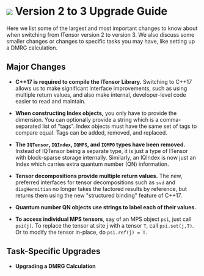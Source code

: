 # <img src="docs/VERSION/upgrade2to3/icon.png" class="largeicon"> Version 2 to 3 Upgrade Guide

Here we list some of the largest and most important changes to know about
when switching from ITensor version 2 to version 3. 
We also discuss some smaller changes or changes to specific tasks you 
may have, like setting up a DMRG calculation.

## Major Changes

* **C++17 is required to compile the ITensor Library.** Switching to C++17
  allows us to make significant interface improvements, such as using 
  multiple return values, and also make internal, developer-level code
  easier to read and maintain.

* **When constructing  Index objects,** you only have to provide the dimension.
  You can optionally provide a string which is a comma-separated list of "tags".
  Index objects must have the same set of tags to compare equal. Tags can be 
  added, removed, and replaced.

* **The `IQTensor`, `IQIndex`, `IQMPS`, and `IQMPO` types have been removed.**
  Instead of IQTensor being a separate type, it is just a type of ITensor
  with block-sparse storage internally. Similarly, an IQIndex is now just
  an Index which carries extra quantum number (QN) information.

* **Tensor decompositions provide multiple return values.** The new, preferred
  interfaces for tensor decompositions such as `svd` and `diagHermitian` no
  longer takes the factored results by reference, but returns them using the
  new "structured binding" feature of C++17.

* **Quantum number QN objects use strings to label each of their values.** 

* **To access individual MPS tensors**, say of an MPS object `psi`, just
  call `psi(j)`. To replace the tensor at site j with a tensor `T`, call
  `psi.set(j,T)`. Or to modify the tensor in-place, do `psi.ref(j) = T`.

## Task-Specific Upgrades

* **Upgrading a DMRG Calculation**

